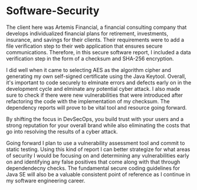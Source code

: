# Software-Security

The client here was Artemis Financial, a financial consulting company that develops individualized financial plans for retirement, investments, insurance, and savings for their clients.
Their requirements were to add a file verification step to their web application that ensures secure communications. Therefore, in this secure software report, I included a data verification step in the form of a checksum and SHA-256 encryption. 

I did well when it came to selecting AES as the algorithm cipher and generating my own self-signed certificate using the Java Keytool. Overall, it's important to code securely to elminate errors and defects early on in the development cycle and elminate any potential cyber attack. I also made sure to check if there were new vulnerabilities that were introduced after refactoring the code with the implementation of my checksum. The dependency reports will prove to be vital tool and resource going forward. 

By shifting the focus in DevSecOps, you build trust with your users and a strong reputation for your overall brand while also eliminating the costs that go into resolving the results of a cyber attack. 

Going forward I plan to use a vulnerability assessment tool and commit to static testing. Using this kind of report I can better strategize for what areas of security I would be focusing on and determining any vulnerabilities early on and identifying any false positives that come along with that through dependendecny checks. The fundamental secure coding guidelines for Java SE will also be a valuable consistent point of reference as I continue in my software engineering career. 
